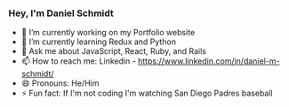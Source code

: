 ### Hey, I'm Daniel Schmidt



- 🔭 I’m currently working on my Portfolio website
- 🌱 I’m currently learning Redux and Python
- 💬 Ask me about JavaScript, React, Ruby, and Rails
- 📫 How to reach me: Linkedin - https://www.linkedin.com/in/daniel-m-schmidt/
- 😄 Pronouns: He/Him
- ⚡ Fun fact: If I'm not coding I'm watching San Diego Padres baseball

